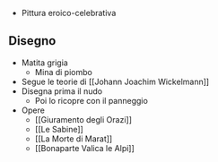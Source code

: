 - Pittura eroico-celebrativa

## Disegno
- Matita grigia
	- Mina di piombo
- Segue le teorie di [[Johann Joachim Wickelmann]]
- Disegna prima il nudo
	- Poi lo ricopre con il panneggio
- Opere
	- [[Giuramento degli Orazi]]
	- [[Le Sabine]]
	- [[La Morte di Marat]]
	- [[Bonaparte Valica le Alpi]]